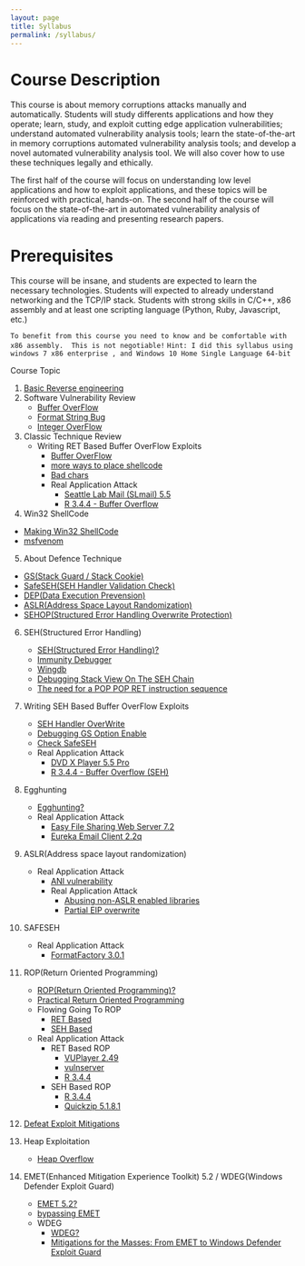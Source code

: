 ```yaml
---
layout: page
title: Syllabus
permalink: /syllabus/
---
```

Course Description
==================

This course is about memory corruptions attacks manually and automatically. Students will study differents applications and how they operate; learn, study, and exploit cutting edge application vulnerabilities; understand automated vulnerability analysis tools; learn the state-of-the-art in memory corruptions automated vulnerability analysis tools; and develop a novel automated vulnerability analysis tool. We will also cover how to use these techniques legally and ethically.

The first half of the course will focus on understanding low level applications and how to exploit applications, and these topics will be reinforced with practical, hands-on. The second half of the course will focus on the state-of-the-art in automated vulnerability analysis of applications via reading and presenting research papers.


Prerequisites
=============

This course will be insane, and students are expected to learn the necessary technologies. Students will expected to already understand networking and the TCP/IP stack. Students with strong skills in C/C++, x86 assembly and at least one scripting language (Python, Ruby, Javascript, etc.) 


`To benefit from this course you need to know and be comfortable with x86 assembly. 
This is not negotiable!`
`Hint: I did this syllabus using windows 7 x86 enterprise , and Windows 10 Home Single Language 64-bit`

Course Topic

1. [Basic Reverse engineering](https://www.youtube.com/watch?v=cATBah30jk0&t=2569s) 
2. Software Vulnerability Review
	* [Buffer OverFlow](https://www.coengoedegebure.com/buffer-overflow-attacks-explained/)
	* [Format String Bug](https://www.geeksforgeeks.org/format-string-vulnerability-and-prevention-with-example/)
	* [Integer OverFlow](https://www.exploit-db.com/docs/english/28477-linux-integer-overflow-and-underflow.pdf)
3. Classic Technique Review
	* Writing RET Based Buffer OverFlow Exploits
		* [Buffer OverFlow](https://www.corelan.be/index.php/2009/07/19/exploit-writing-tutorial-part-1-stack-based-overflows/)
		* [more ways to place shellcode](https://www.corelan.be/index.php/2009/07/23/writing-buffer-overflow-exploits-a-quick-and-basic-tutorial-part-2/)
		* [Bad chars](https://bulbsecurity.com/finding-bad-characters-with-immunity-debugger-and-mona-py/)
		* Real Application Attack
			* [Seattle Lab Mail (SLmail) 5.5](https://www.exploit-db.com/apps/12f1ab027e5374587e7e998c00682c5d-SLMail55_4433.exe)
			*  [R 3.4.4 - Buffer Overflow](https://www.exploit-db.com/apps/a642a3de7b5c2602180e73f4c04b4fbd-R-3.4.4-win.exe)
4. Win32 ShellCode
  * [Making Win32 ShellCode](https://www.corelan.be/index.php/2010/02/25/exploit-writing-tutorial-part-9-introduction-to-win32-shellcoding/)
  * [msfvenom](https://netsec.ws/?p=331)

5. About Defence Technique
  * [GS(Stack Guard / Stack Cookie)](https://docs.microsoft.com/en-us/cpp/build/reference/gs-buffer-security-check?view=vs-2019)
  * [SafeSEH(SEH Handler Validation Check)](https://docs.microsoft.com/en-us/cpp/assembler/masm/dot-safeseh?view=vs-2019)
  * [DEP(Data Execution Prevension)](https://github.com/MicrosoftDocs/windows-itpro-docs/blob/master/windows/security/threat-protection/overview-of-threat-mitigations-in-windows-10.md#data-execution-prevention)
  * [ASLR(Address Space Layout Randomization)](https://en.wikipedia.org/wiki/Address_space_layout_randomization)
  * [SEHOP(Structured Error Handling Overwrite Protection)](https://msrc-blog.microsoft.com/2009/02/02/preventing-the-exploitation-of-structured-exception-handler-seh-overwrites-with-sehop/)

6. SEH(Structured Error Handling)
	* [SEH(Structured Error Handling)?](https://docs.microsoft.com/en-us/windows/win32/debug/structured-exception-handling)
	* [Immunity Debugger](https://www.youtube.com/watch?v=6JBRXqT3USI)
	* [Wingdb](https://www.youtube.com/watch?v=8zBpqc3HkSE&list=PLhx7-txsG6t6n_E2LgDGqgvJtCHPL7UFu)
	* [Debugging Stack View On The SEH Chain](https://resources.infosecinstitute.com/in-depth-seh-exploit-writing-tutorial-using-ollydbg/#sehchain)
	* [The need for a POP POP RET instruction sequence](https://dkalemis.wordpress.com/2010/10/27/the-need-for-a-pop-pop-ret-instruction-sequence/)
7. Writing SEH Based Buffer OverFlow Exploits
	* [SEH Handler OverWrite](https://www.corelan.be/index.php/2009/07/25/writing-buffer-overflow-exploits-a-quick-and-basic-tutorial-part-3-seh/)
	* [Debugging GS Option Enable](https://preshing.com/20110807/the-cost-of-buffer-security-checks-in-visual-c/)
	* [Check SafeSEH](https://blog.netspi.com/verifying-aslr-dep-and-safeseh-with-powershell/)
	* Real Application Attack
		* [DVD X Player 5.5 Pro](https://www.exploit-db.com/apps/cdfda7217304f4deb7d2e8feb5696394-DVDXPlayerSetup.exe)
		* [R 3.4.4 - Buffer Overflow (SEH)](https://www.exploit-db.com/apps/a642a3de7b5c2602180e73f4c04b4fbd-R-3.4.4-win.exe)
8. Egghunting
	*  [Egghunting?](https://www.corelan.be/index.php/2010/01/09/exploit-writing-tutorial-part-8-win32-egg-hunting/)
	* Real Application Attack
		* [Easy File Sharing Web Server 7.2](https://www.exploit-db.com/apps/60f3ff1f3cd34dec80fba130ea481f31-efssetup.exe)
		* [Eureka Email Client 2.2q](https://www.exploit-db.com/apps/2b0e55c58e1355c4bd0143d06ce3d239-EurekaEmailSetup.exe)

8. ASLR(Address space layout randomization)
	* Real Application Attack
		* [ANI vulnerability](https://www.sans.org/reading-room/whitepapers/threats/ani-vulnerability-history-repeats-1926)
		*  Real Application Attack
			* [Abusing non-ASLR enabled libraries](https://www.exploit-db.com/apps/e9d68d1ad9873339d6ef0fd5a2e1f0bd-CoolPlayerPlusPortable_2.19.6.paf.exe)
			* [Partial EIP overwrite](https://www.sans.org/reading-room/whitepapers/threats/ani-vulnerability-history-repeats-1926)
9. SAFESEH
	* Real Application Attack
		* [FormatFactory 3.0.1](https://www.exploit-db.com/apps/396f6c052434dc8a386b8345be002bbc-FFSetup3.0.1.zip)

10. ROP(Return Oriented Programming)
	* [ROP(Return Oriented Programming)?](https://en.wikipedia.org/wiki/Return-oriented_programming)
	* [Practical Return Oriented Programming](https://trailofbits.files.wordpress.com/2010/04/practical-rop.pdf)
    * Flowing Going To ROP
    	* [RET Based](https://www.corelan.be/index.php/2010/06/16/exploit-writing-tutorial-part-10-chaining-dep-with-rop-the-rubikstm-cube/#directret)
    	* [SEH Based](https://www.corelan.be/index.php/2010/06/16/exploit-writing-tutorial-part-10-chaining-dep-with-rop-the-rubikstm-cube/#sehbased)
    * Real Application Attack
    	* RET Based ROP 
    		*  [VUPlayer 2.49](https://www.exploit-db.com/apps/39adeb7fa4711cd1cac8702fb163ded5-vuplayersetup.exe)
    		*  [vulnserver](https://github.com/stephenbradshaw/vulnserver)
    		*  [R 3.4.4](https://www.exploit-db.com/apps/a642a3de7b5c2602180e73f4c04b4fbd-R-3.4.4-win.exe)
    	* SEH Based ROP
    		*  [R 3.4.4](https://www.exploit-db.com/apps/a642a3de7b5c2602180e73f4c04b4fbd-R-3.4.4-win.exe)
    		*  [Quickzip 5.1.8.1](https://www.exploit-db.com/apps/1ef1b09b1167f6d5b18a9f2bbd540f28-quickzip_5.1.8.1.msi)
11. [Defeat Exploit Mitigations](https://exploit.courses/files/bfh2017/day5/0x52_DefeatExploitMitigations.pdf)
12. Heap Exploitation
	* [Heap Overflow](https://blog.rapid7.com/2019/06/12/heap-overflow-exploitation-on-windows-10-explained/)
13. EMET(Enhanced Mitigation Experience Toolkit) 5.2 / WDEG(Windows Defender Exploit Guard)
	* [EMET 5.2?](https://es.wikipedia.org/wiki/EMET)
	* [bypassing EMET](https://conference.hitb.org/hitbsecconf2017ams/materials/D1T4%20-%20Niels%20Warnars%20-%20Disarming%20EMET.pdf)
	* WDEG
		* [WDEG?](https://msrc-blog.microsoft.com/2017/08/09/moving-beyond-emet-ii-windows-defender-exploit-guard/)
		* [Mitigations for the Masses: From EMET to Windows Defender Exploit Guard](https://www.youtube.com/watch?v=Ays8GShgTQY)
